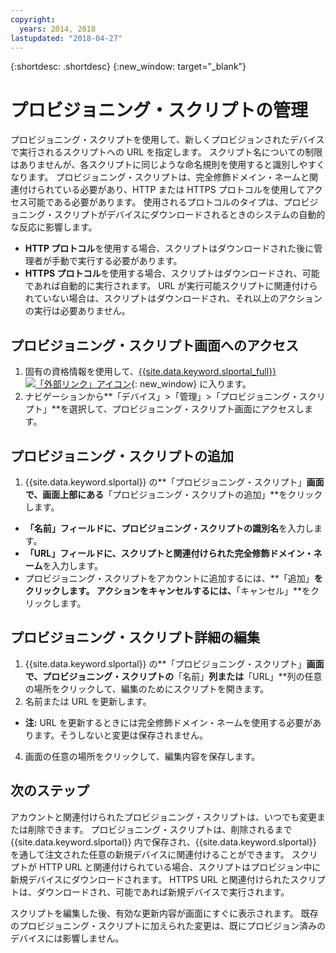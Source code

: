 ```yaml
---
copyright:
  years: 2014, 2018
lastupdated: "2018-04-27"
---
```


{:shortdesc: .shortdesc}
{:new_window: target="_blank"}

# プロビジョニング・スクリプトの管理

プロビジョニング・スクリプトを使用して、新しくプロビジョンされたデバイスで実行されるスクリプトへの URL を指定します。 スクリプト名についての制限はありませんが、各スクリプトに同じような命名規則を使用すると識別しやすくなります。 プロビジョニング・スクリプトは、完全修飾ドメイン・ネームと関連付けられている必要があり、HTTP または HTTPS プロトコルを使用してアクセス可能である必要があります。 使用されるプロトコルのタイプは、プロビジョニング・スクリプトがデバイスにダウンロードされるときのシステムの自動的な反応に影響します。

* **HTTP プロトコル**を使用する場合、スクリプトはダウンロードされた後に管理者が手動で実行する必要があります。
* **HTTPS プロトコル**を使用する場合、スクリプトはダウンロードされ、可能であれば自動的に実行されます。 URL が実行可能スクリプトに関連付けられていない場合は、スクリプトはダウンロードされ、それ以上のアクションの実行は必要ありません。

## プロビジョニング・スクリプト画面へのアクセス
1. 固有の資格情報を使用して、[{{site.data.keyword.slportal_full}} ![「外部リンク」アイコン](../icons/launch-glyph.svg "「外部リンク」アイコン")](https://control.softlayer.com/){: new_window} に入ります。
2. ナビゲーションから**「デバイス」>「管理」>「プロビジョニング・スクリプト」**を選択して、プロビジョニング・スクリプト画面にアクセスします。


## プロビジョニング・スクリプトの追加

1. {{site.data.keyword.slportal}} の**「プロビジョニング・スクリプト」**画面で、画面上部にある**「プロビジョニング・スクリプトの追加」**をクリックします。
* **「名前」**フィールドに、プロビジョニング・スクリプトの**識別名**を入力します。
* **「URL」**フィールドに、スクリプトと関連付けられた**完全修飾ドメイン・ネーム**を入力します。
* プロビジョニング・スクリプトをアカウントに追加するには、**「追加」**をクリックします。 アクションをキャンセルするには、**「キャンセル」**をクリックします。

## プロビジョニング・スクリプト詳細の編集

1. {{site.data.keyword.slportal}} の**「プロビジョニング・スクリプト」**画面で、プロビジョニング・スクリプトの**「名前」**列または**「URL」**列の任意の場所をクリックして、編集のためにスクリプトを開きます。
3. 名前または URL を更新します。
  * **注:** URL を更新するときには完全修飾ドメイン・ネームを使用する必要があります。そうしないと変更は保存されません。
4. 画面の任意の場所をクリックして、編集内容を保存します。

## 次のステップ

アカウントと関連付けられたプロビジョニング・スクリプトは、いつでも変更または削除できます。 プロビジョニング・スクリプトは、削除されるまで {{site.data.keyword.slportal}} 内で保存され、{{site.data.keyword.slportal}} を通して注文された任意の新規デバイスに関連付けることができます。 スクリプトが HTTP URL と関連付けられている場合、スクリプトはプロビジョン中に新規デバイスにダウンロードされます。 HTTPS URL と関連付けられたスクリプトは、ダウンロードされ、可能であれば新規デバイスで実行されます。

スクリプトを編集した後、有効な更新内容が画面にすぐに表示されます。 既存のプロビジョニング・スクリプトに加えられた変更は、既にプロビジョン済みのデバイスには影響しません。
